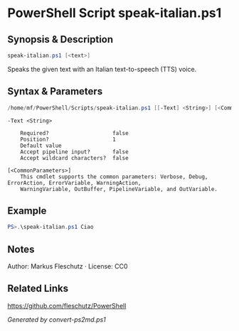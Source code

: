 # PowerShell Script speak-italian.ps1

## Synopsis & Description
```powershell
speak-italian.ps1 [<text>]
```

Speaks the given text with an Italian text-to-speech (TTS) voice.

## Syntax & Parameters
```powershell
/home/mf/PowerShell/Scripts/speak-italian.ps1 [[-Text] <String>] [<CommonParameters>]
```

```
-Text <String>
    
    Required?                    false
    Position?                    1
    Default value                
    Accept pipeline input?       false
    Accept wildcard characters?  false
```

```
[<CommonParameters>]
    This cmdlet supports the common parameters: Verbose, Debug, ErrorAction, ErrorVariable, WarningAction, 
    WarningVariable, OutBuffer, PipelineVariable, and OutVariable.
```

## Example
```powershell
PS>.\speak-italian.ps1 Ciao
```


## Notes
Author: Markus Fleschutz · License: CC0

## Related Links
https://github.com/fleschutz/PowerShell

*Generated by convert-ps2md.ps1*
